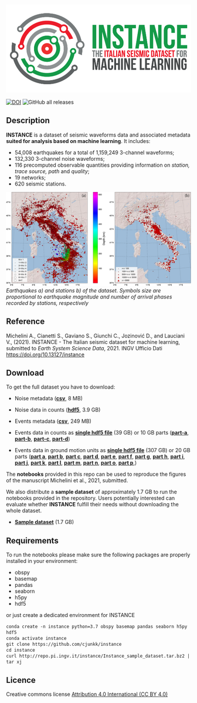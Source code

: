 ![event](docs/logo_colori_n.png)

[![DOI](https://img.shields.io/badge/doi-10.13127%2Finstance-lightgray?style=flat-square)](https://doi.org/10.13127/instance)
![GitHub all releases](https://img.shields.io/github/downloads/cjunkk/instance/total?color=green&style=flat-square)

## Description
**INSTANCE** is a dataset of seismic waveforms data and associated metadata **suited for analysis based on machine learning**. It includes:
* 54,008 earthquakes for a total of 1,159,249 3-channel waveforms;
* 132,330 3-channel noise waveforms;
* 116 precomputed observable quantities providing information on *station, trace source, path* and *quality*;
* 19 networks;
* 620 seismic stations.


![maps](docs/Ita_epicenter_station.png)
*Earthquakes a) and stations b) of the dataset. Symbols size are proportional to earthquake magnitude and number of arrival phases recorded by stations, respectively*

## Reference
Michelini A., Cianetti S., Gaviano S., Giunchi C., Jozinović D., and Lauciani V., (2021). INSTANCE - The Italian seismic dataset for machine learning, submitted to *Earth System Science Data*, 2021.
INGV Ufficio Dati https://doi.org/10.13127/instance

## Download
To get the full dataset you have to download:

* Noise metadata ([**csv**](http://repo.pi.ingv.it/instance/metadata_Instance_noise.csv.bz2), 8 MB)
* Noise data in counts ([**hdf5**](http://repo.pi.ingv.it/instance/Instance_noise.tar.bz2), 3.9 GB)

* Events metadata ([**csv**](http://repo.pi.ingv.it/instance/metadata_Instance_events.csv.bz2), 249 MB)
* Events data in counts  as [**single hdf5 file**](http://repo.pi.ingv.it/instance/Instance_events_counts.tar.bz2) (39 GB) or 10 GB parts ([**part-a**](http://repo.pi.ingv.it/instance/Instance_events_counts.tar.bz2.part-a), [**part-b**](http://repo.pi.ingv.it/instance/Instance_events_counts.tar.bz2.part-b), [**part-c**](http://repo.pi.ingv.it/instance/Instance_events_counts.tar.bz2.part-c), [**part-d**](http://repo.pi.ingv.it/instance/Instance_events_counts.tar.bz2.part-d))

* Events data in ground motion units as [**single hdf5 file**](http://repo.pi.ingv.it/instance/Instance_events_gm.tar.bz2) (307 GB) or
20 GB parts ([**part a**](http://repo.pi.ingv.it/instance/Instance_events_gm.tar.bz2.part-a),
[**part b**](http://repo.pi.ingv.it/instance/Instance_events_gm.tar.bz2.part-b),
[**part c**](http://repo.pi.ingv.it/instance/Instance_events_gm.tar.bz2.part-c),
[**part d**](http://repo.pi.ingv.it/instance/Instance_events_gm.tar.bz2.part-d),
[**part e**](http://repo.pi.ingv.it/instance/Instance_events_gm.tar.bz2.part-e),
[**part f**](http://repo.pi.ingv.it/instance/Instance_events_gm.tar.bz2.part-f),
[**part g**](http://repo.pi.ingv.it/instance/Instance_events_gm.tar.bz2.part-g),
[**part h**](http://repo.pi.ingv.it/instance/Instance_events_gm.tar.bz2.part-h),
[**part i**](http://repo.pi.ingv.it/instance/Instance_events_gm.tar.bz2.part-i),
[**part j**](http://repo.pi.ingv.it/instance/Instance_events_gm.tar.bz2.part-j),
[**part k**](http://repo.pi.ingv.it/instance/Instance_events_gm.tar.bz2.part-k),
[**part l**](http://repo.pi.ingv.it/instance/Instance_events_gm.tar.bz2.part-l),
[**part m**](http://repo.pi.ingv.it/instance/Instance_events_gm.tar.bz2.part-m),
[**part n**](http://repo.pi.ingv.it/instance/Instance_events_gm.tar.bz2.part-n),
[**part o**](http://repo.pi.ingv.it/instance/Instance_events_gm.tar.bz2.part-o),
[**part p**](http://repo.pi.ingv.it/instance/Instance_events_gm.tar.bz2.part-p),)

The **notebooks** provided in this repo can be used to reproduce the figures of the manuscript Michelini et al., 2021, submitted.

We also distribute a **sample dataset** of approximately 1.7 GB to run the notebooks provided in the repository. Users potentially interested can evaluate whether **INSTANCE** fulfill their needs without downloading the whole dataset.

* [**Sample dataset**](http://repo.pi.ingv.it/instance/Instance_sample_dataset.tar.bz2) (1.7 GB)


## Requirements
To run the notebooks please make sure the following packages are properly installed in your environment:
* obspy
* basemap
* pandas
* seaborn
* h5py
* hdf5

 or just create a dedicated environment for INSTANCE

 ```
conda create -n instance python=3.7 obspy basemap pandas seaborn h5py hdf5
conda activate instance
git clone https://github.com/cjunkk/instance
cd instance
curl http://repo.pi.ingv.it/instance/Instance_sample_dataset.tar.bz2 | tar xj
```
## Licence

Creative commons license [Attribution 4.0 International (CC BY 4.0)](https://creativecommons.org/licenses/by/4.0/legalcode)
